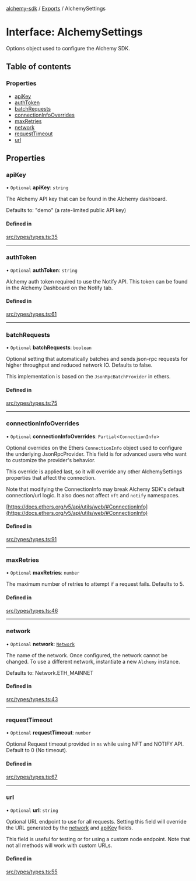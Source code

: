 [alchemy-sdk](../README.md) / [Exports](../modules.md) / AlchemySettings

# Interface: AlchemySettings

Options object used to configure the Alchemy SDK.

## Table of contents

### Properties

- [apiKey](AlchemySettings.md#apikey)
- [authToken](AlchemySettings.md#authtoken)
- [batchRequests](AlchemySettings.md#batchrequests)
- [connectionInfoOverrides](AlchemySettings.md#connectioninfooverrides)
- [maxRetries](AlchemySettings.md#maxretries)
- [network](AlchemySettings.md#network)
- [requestTimeout](AlchemySettings.md#requesttimeout)
- [url](AlchemySettings.md#url)

## Properties

### apiKey

• `Optional` **apiKey**: `string`

The Alchemy API key that can be found in the Alchemy dashboard.

Defaults to: "demo" (a rate-limited public API key)

#### Defined in

[src/types/types.ts:35](https://github.com/alchemyplatform/alchemy-sdk-js/blob/ae0aa3f0/src/types/types.ts#L35)

___

### authToken

• `Optional` **authToken**: `string`

Alchemy auth token required to use the Notify API. This token can be found
in the Alchemy Dashboard on the Notify tab.

#### Defined in

[src/types/types.ts:61](https://github.com/alchemyplatform/alchemy-sdk-js/blob/ae0aa3f0/src/types/types.ts#L61)

___

### batchRequests

• `Optional` **batchRequests**: `boolean`

Optional setting that automatically batches and sends json-rpc requests for
higher throughput and reduced network IO. Defaults to false.

This implementation is based on the `JsonRpcBatchProvider` in ethers.

#### Defined in

[src/types/types.ts:75](https://github.com/alchemyplatform/alchemy-sdk-js/blob/ae0aa3f0/src/types/types.ts#L75)

___

### connectionInfoOverrides

• `Optional` **connectionInfoOverrides**: `Partial`<`ConnectionInfo`\>

Optional overrides on the Ethers `ConnectionInfo` object used to configure
the underlying JsonRpcProvider. This field is for advanced users who want
to customize the provider's behavior.

This override is applied last, so it will override any other
AlchemySettings properties that affect the connection.

Note that modifying the ConnectionInfo may break Alchemy SDK's default
connection/url logic. It also does not affect `nft` and `notify`
namespaces.

[https://docs.ethers.org/v5/api/utils/web/#ConnectionInfo](https://docs.ethers.org/v5/api/utils/web/#ConnectionInfo)

#### Defined in

[src/types/types.ts:91](https://github.com/alchemyplatform/alchemy-sdk-js/blob/ae0aa3f0/src/types/types.ts#L91)

___

### maxRetries

• `Optional` **maxRetries**: `number`

The maximum number of retries to attempt if a request fails. Defaults to 5.

#### Defined in

[src/types/types.ts:46](https://github.com/alchemyplatform/alchemy-sdk-js/blob/ae0aa3f0/src/types/types.ts#L46)

___

### network

• `Optional` **network**: [`Network`](../enums/Network.md)

The name of the network. Once configured, the network cannot be changed. To
use a different network, instantiate a new `Alchemy` instance.

Defaults to: Network.ETH_MAINNET

#### Defined in

[src/types/types.ts:43](https://github.com/alchemyplatform/alchemy-sdk-js/blob/ae0aa3f0/src/types/types.ts#L43)

___

### requestTimeout

• `Optional` **requestTimeout**: `number`

Optional Request timeout provided in `ms` while using NFT and NOTIFY API.
Default to 0 (No timeout).

#### Defined in

[src/types/types.ts:67](https://github.com/alchemyplatform/alchemy-sdk-js/blob/ae0aa3f0/src/types/types.ts#L67)

___

### url

• `Optional` **url**: `string`

Optional URL endpoint to use for all requests. Setting this field will
override the URL generated by the [network](AlchemySettings.md#network) and [apiKey](AlchemySettings.md#apikey) fields.

This field is useful for testing or for using a custom node endpoint. Note
that not all methods will work with custom URLs.

#### Defined in

[src/types/types.ts:55](https://github.com/alchemyplatform/alchemy-sdk-js/blob/ae0aa3f0/src/types/types.ts#L55)
